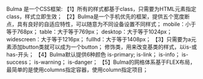 Bulma 是一个CSS框架:
【1】所有的样式都基于class，只需要为HTML元素指定class，样式立即生效；
【2】Bulma是一个手机优先的框架，提供五个宽度断点，具有良好的自适应特性，可以随意为不同设备设置不同样式；
mobile：小于等于768px；
table：大于等于769px；
desktop：大于等于1024px；
widescreen：大于等于1216px；
fullhd：大于等于1408px；
【3】只需要为a元素添加button类就可以成为一个button；
修饰类，用来改变基类的样式，以is-或has-开头；
【4】Bulma默认提供6种颜色
is-primary;
is-link；
is-info；
is-success；
is-warning；
is-danger；
【5】Bulma的网格体系基于FLEX布局，最简单的是使用columns指定容器，使用column指定项目；

